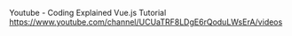 Youtube - Coding Explained Vue.js Tutorial
https://www.youtube.com/channel/UCUaTRF8LDgE6rQoduLWsErA/videos